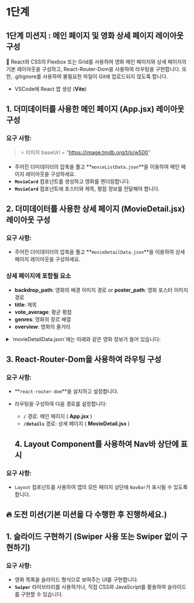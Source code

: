 # 1단계

## 1단계 미션지 : 메인 페이지 및 영화 상세 페이지 레이아웃 구성

📌 React와 CSS의 Flexbox 또는 Grid를 사용하여 영화 메인 페이지와 상세 페이지의 기본 레이아웃을 구성하고, React-Router-Dom을 사용하여 라우팅을 구현합니다. 또한, .gitignore를 사용하여 불필요한 파일이 Git에 업로드되지 않도록 합니다.

- VSCode에 React 앱 생성 (**Vite**)

## **1. 더미데이터를 사용한 메인 페이지 (App.jsx) 레이아웃 구성**

### **요구 사항:**

> ⭐ 이미지 baseUrl = "https://image.tmdb.org/t/p/w500"

- 주어진 더미데이터의 압축을 풀고 **`movieListData.json`**을 이용하여 메인 페이지 레이아웃을 구성하세요.
- **`MovieCard`** 컴포넌트를 생성하고 영화를 렌더링합니다.
- **`MovieCard`** 컴포넌트에 포스터와 제목, 평점 정보를 전달해야 합니다.

## **2. 더미데이터를 사용한 상세 페이지 (MovieDetail.jsx) 레이아웃 구성**

### **요구 사항:**

- 주어진 더미데이터의 압축을 풀고 **`movieDetailData.json`**을 이용하여 상세 페이지 레이아웃을 구성하세요.

### **상세 페이지에 포함될 요소**

- **backdrop_path**: 영화의 배경 이미지 경로 or **poster_path**: 영화 포스터 이미지 경로
- **title**: 제목
- **vote_average**: 평균 평점
- **genres**: 영화의 장르 배열
- **overview**: 영화의 줄거리

<details><summary> `movieDetailData.json`에는 아래와 같은 영화 정보가 들어 있습니다:
</summary>

 - **backdrop_path**: 영화의 배경 이미지 경로

- **belongs_to_collection**: 컬렉션에 속한 경우 컬렉션 정보 (여기서는 **`null`**로 설정)

- **budget**: 영화의 제작 예산

- **genres**: 영화의 장르 배열

- **homepage**: 영화의 공식 홈페이지
- **id**: 영화의 고유 ID
- **imdb_id**: IMDb에서 영화의 고유 ID
- **original_language**: 원어
- **original_title**: 원제목
- **overview**: 영화의 줄거리
- **popularity**: 영화의 인기 지수
- **poster_path**: 영화 포스터 이미지 경로
- **production_companies**: 제작사 배열
- **release_date**: 개봉일
- **revenue**: 수익
- **runtime**: 상영 시간 (분)
- **spoken_languages**: 사용된 언어 배열
- **status**: 개봉 상태
- **tagline**: 태그라인
- **title**: 제목
- **video**: 비디오 여부
- **vote_average**: 평균 평점
- **vote_count**: 평점 수
</details>



## **3. React-Router-Dom을 사용하여 라우팅 구성**

### **요구 사항:**

- **`react-router-dom`**을 설치하고 설정합니다.
- 라우팅을 구성하여 다음 경로를 설정합니다:
    - **`/`** 경로: 메인 페이지 ( **App.jsx** )
    - **`/details`** 경로: 상세 페이지 ( **MovieDetail.jsx** )



    ## **4. Layout Component를 사용하여 Nav바 상단에 표시**

### **요구 사항:**

- `Layout` 컴포넌트를 사용하여 앱의 모든 페이지 상단에 `NavBar`가 표시될 수 있도록 합니다.


## **🔥 도전 미션(기본 미션을 다 수행한 후 진행하세요.)**

## **1. 슬라이드 구현하기 (Swiper 사용 또는 Swiper 없이 구현하기)**

### **요구 사항:**

- 영화 목록을 슬라이드 형식으로 보여주는 UI를 구현합니다.
- **`Swiper`** 라이브러리를 사용하거나, 직접 CSS와 JavaScript를 활용하여 슬라이드를 구현할 수 있습니다.

###